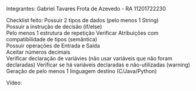 Integrantes:
	Gabriel Tavares Frota de Azevedo - RA 11201722230

Checklist feito:
	Possuir 2 tipos de dados (pelo menos 1 String) 	
	Possuir a instrução de decisão (if/else)	
	Pelo menos 1 estrutura de repetição	
	Verificar Atribuições com compatibilidade de tipos (semântica) 	
	Possuir operações de Entrada e Saída	
	Aceitar números decimais 	
	Verificar declaração de variávies (não usar variáveis que não foram declaradas)	
	Verificar se há variáveis declaradas e não-utilizadas (warning)	
	Geração de pelo menos 1 linguagem destino (C/Java/Python)

Vídeo:
